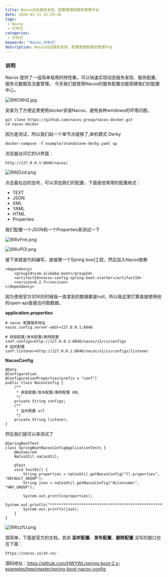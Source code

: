 ```yaml
---
title: Nacos动态服务发现、配置管理和服务管理平台
date: 2020-03-21 15:29:20
tags: 
 - Nacos
 - 分布式
categories: 
 - 分布式
keywords: "Nacos,分布式"
description: Nacos动态服务发现、配置管理和服务管理平台
---
```


### 说明
Nacos 提供了一组简单易用的特性集，可以快速实现动态服务发现、服务配置、服务元数据及流量管理。
今天我们就使用Nacos的服务配置功能搭建我们的配置中心。

![8WO6hQ.jpg](https://s1.ax1x.com/2020/03/21/8WO6hQ.jpg)


安装为了方便这里使用docker安装Nacos，避免各种windows的环境问题。
```
git clone https://github.com/nacos-group/nacos-docker.git
cd nacos-docker
```
因为是测试，所以我们起一个单节点就够了,单机模式 Derby
```
docker-compose -f example/standalone-derby.yaml up
```

浏览器访问它的UI界面：
```
http://127.0.0.1:8848/nacos/
```

![8WjGzd.png](https://s1.ax1x.com/2020/03/21/8WjGzd.png)

点击最右边的加号，可以添加我们的配置，下面是他常用的配置格式：
- TEXT
- JSON
- XML
- YAML
- HTML
- Properties

我们配置一个JSON和一个Properties来测试一下

![8WvFmt.png](https://s1.ax1x.com/2020/03/21/8WvFmt.png)

![8WvPOI.png](https://s1.ax1x.com/2020/03/21/8WvPOI.png)

接下来就是代码编写，直接建一个Spring boot工程，然后加入Nacos依赖
```
<dependency>
    <groupId>com.alibaba.boot</groupId>
    <artifactId>nacos-config-spring-boot-starter</artifactId>
    <version>0.2.7</version>
</dependency>
```

因为使用官方SDK的时候我一直拿到的数据都是null，所以我这里打算直接使用他的open-api直接访问取数据。

**application.properties**
```
# nacos 配置服务地址
nacos.config.server-addr=127.0.0.1:8848

# 获取配置/发布配置/删除配置
conf.configs=http://127.0.0.1:8848/nacos/v1/cs/configs
# 监听配置
conf.listener=http://127.0.0.1:8848/nacos/v1/cs/configs/listener
```

**NacosConfig**
```
@Data
@Configuration
@ConfigurationProperties(prefix = "conf")
public class NacosConfig {
    /**
     * 获取配置/发布配置/删除配置 URL
     */
    private String configs;
    /**
     * 监听配置 url
     */
    private String listener;
}
```

然后我们就可以来测试了
```
@SpringBootTest
class SpringBootNacosConfigApplicationTests {
    @Autowired
    NaCosUtil naCosUtil;

    @Test
    void test01() {
        String properties = naCosUtil.getNacosConfig("ll.properties", "DEFAULT_GROUP");
        String json = naCosUtil.getNacosConfig("OLConsumer", "HWY_GROUP");

        System.out.println(properties);
        System.out.println("************************************************************************");
        System.out.println(json);
    }
}
```

![8WzzfU.png](https://s1.ax1x.com/2020/03/21/8WzzfU.png)

很简单，下面是官方的文档，其余 **监听配置**、**发布配置**、**删除配置** 没写的接口也在下面：
```
https://nacos.io/zh-cn/
```

源码地址：https://github.com/HWYWL/spring-boot-2.x-examples/tree/master/spring-boot-nacos-config
